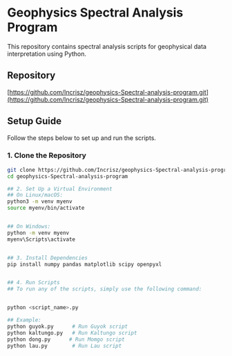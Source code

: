 # Geophysics Spectral Analysis Program

This repository contains spectral analysis scripts for geophysical data interpretation using Python.

## Repository

[https://github.com/Incrisz/geophysics-Spectral-analysis-program.git](https://github.com/Incrisz/geophysics-Spectral-analysis-program.git)

## Setup Guide

Follow the steps below to set up and run the scripts.

### 1. Clone the Repository

```bash
git clone https://github.com/Incrisz/geophysics-Spectral-analysis-program.git
cd geophysics-Spectral-analysis-program

## 2. Set Up a Virtual Environment
## On Linux/macOS:
python3 -m venv myenv
source myenv/bin/activate


## On Windows:
python -m venv myenv
myenv\Scripts\activate


## 3. Install Dependencies
pip install numpy pandas matplotlib scipy openpyxl


## 4. Run Scripts
## To run any of the scripts, simply use the following command:


python <script_name>.py

## Example:
python guyok.py      # Run Guyok script
python kaltungo.py   # Run Kaltungo script
python dong.py      # Run Momgo script
python lau.py        # Run Lau script

